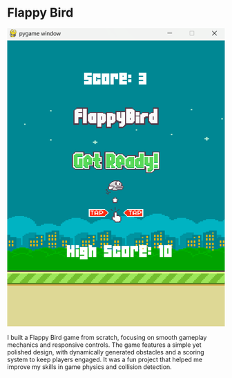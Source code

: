# Flappy Bird

![welcome](assets/flappy_image.png)

I built a Flappy Bird game from scratch, focusing on smooth gameplay mechanics and responsive controls. The game features a simple yet polished design, with dynamically generated obstacles and a scoring system to keep players engaged. It was a fun project that helped me improve my skills in game physics and collision detection.
